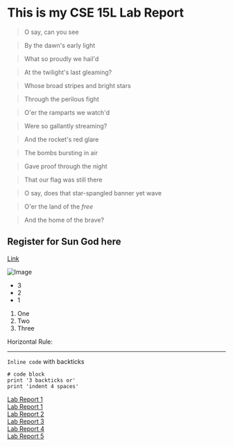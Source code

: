 # **This is my CSE 15L Lab Report**

> O say, can you see

> By the dawn's early light

> What so proudly we hail'd

> At the twilight's last gleaming?

> Whose broad stripes and bright stars

> Through the perilous fight

> O'er the ramparts we watch'd

> Were so gallantly streaming?

> And the rocket's red glare

> The bombs bursting in air

> Gave proof through the night

> That our flag was still there

> O say, does that star-spangled banner yet wave

> O'er the land of the *free*

> And the home of the brave?
> 


## Register for Sun God here
[Link](http://sgf.ucsd.edu/)

![Image](http://3.bp.blogspot.com/-WZmCSFTE3FU/ToDMt_iJRlI/AAAAAAAAB8Y/maygm5mErpc/s1600/Sungod.jpg)

* 3
* 2
* 1

1. One
2. Two
3. Three

Horizontal Rule:

---

`Inline code` with backticks


```
# code block
print '3 backticks or'
print 'indent 4 spaces'
```

[Lab Report 1](lab-report-1-week-2.md)  
[Lab Report 1](https://akann0.github.io/cse15l-lab-reports/lab-report-1-week-2.html)  
[Lab Report 2](https://akann0.github.io/cse15l-lab-reports/lab-report-2.html)  
[Lab Report 3](https://akann0.github.io/cse15l-lab-reports/lab-report-3-week-6.html)  
[Lab Report 4](https://akann0.github.io/cse15l-lab-reports/lab-report-4-week-8.html)  
[Lab Report 5](https://akann0.github.io/cse15l-lab-reports/lab-report-4.html)  
